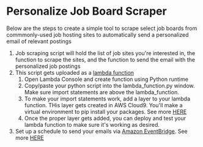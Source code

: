 # Personalize Job Board Scraper
Below are the steps to create a simple tool to scrape select job boards from commmonly-used job hosting sites to automatically send a personalized email of relevant postings

1. Job scraping script will hold the list of job sites you're interested in, the function to scrape the sites, and the function to send the email with the personalized job postings
2. This script gets uploaded as a [lambda function](https://us-east-2.console.aws.amazon.com/lambda/home?ad=c&cp=bn&p=lbd&region=us-east-2#/functions)
    1. Open Lambda Console and create function using Python runtime
    2. Copy/paste your python script into the lambda_function.py window. Make sure import statements are above the lambda_function.
    3. To make your import statements work, add a layer to your lambda function. THis layer gets created in AWS Cloud9. You'll make a virtual environment to pip install your packages. See more [HERE](https://towardsdatascience.com/python-packages-in-aws-lambda-made-easy-8fbc78520e30)
    4. Once the proper layer gets added, you can deploy and test your lambda function to make sure it's working as desired.
3. Set up a schedule to send your emails via [Amazon EventBridge](https://us-east-2.console.aws.amazon.com/events/home?region=us-east-2#/). See more [HERE](https://docs.aws.amazon.com/eventbridge/latest/userguide/eb-run-lambda-schedule.html)

